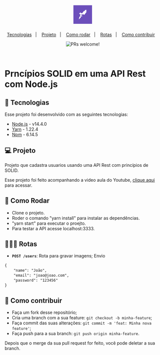 <h1 align="center">
    <img alt="Rocketseat" title="Rocketseat" src=".github/rocketseat.png" width="60px" />
</h1>

<p align="center">
  <a href="#rocket-tecnologias">Tecnologias</a>&nbsp;&nbsp;&nbsp;|&nbsp;&nbsp;&nbsp;
  <a href="#-projeto">Projeto</a>&nbsp;&nbsp;&nbsp;|&nbsp;&nbsp;&nbsp;
  <a href="#-como-rodar">Como rodar</a>&nbsp;&nbsp;&nbsp;|&nbsp;&nbsp;&nbsp;
  <a href="#-rotas">Rotas</a>&nbsp;&nbsp;&nbsp;|&nbsp;&nbsp;&nbsp;
  <a href="#-como-contribuir">Como contribuir</a>&nbsp;&nbsp;&nbsp;
</p>

<p align="center">
 <img src="https://img.shields.io/static/v1?label=PRs&message=welcome&color=7159c1&labelColor=000000" alt="PRs welcome!" />
</p>

<br>

# Prncípios SOLID em uma API Rest com Node.js

## 🚀 Tecnologias

Esse projeto foi desenvolvido com as seguintes tecnologias:

- [Node.js](https://nodejs.org/en/) - v14.4.0
- [Yarn](https://yarnpkg.com/) - 1.22.4
- [Npm](https://www.npmjs.com/) - 6.14.5


## 💻 Projeto
Projeto que cadastra usuarios usando uma API Rest com princípios de SOLID.

Esse projeto foi feito acompanhando a video aula do Youtube, [clique aqui](https://www.youtube.com/watch?v=vAV4Vy4jfkc) para acessar.

## 🚀 Como Rodar

- Clone o projeto.
- Roder o comando "yarn install" para instalar as dependências.
- "yarn start" para executar o proejto.
- Para testar a API acesse localhost:3333.

## 👩🏿‍💻 Rotas

- **`POST /users`**: Rota para gravar imagens;
Envio
```
{
    "name": "João",
    "email": "joao@joao.com",
    "password": "123456"
}
```

## 🤔 Como contribuir

- Faça um fork desse repositório;
- Cria uma branch com a sua feature: `git checkout -b minha-feature`;
- Faça commit das suas alterações: `git commit -m 'feat: Minha nova feature'`;
- Faça push para a sua branch: `git push origin minha-feature`.

Depois que o merge da sua pull request for feito, você pode deletar a sua branch.

